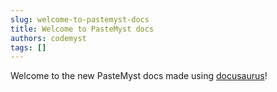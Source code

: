 ```yaml
---
slug: welcome-to-pastemyst-docs
title: Welcome to PasteMyst docs
authors: codemyst
tags: []
---
```


Welcome to the new PasteMyst docs made using [docusaurus](https://docusaurus.io)!

<!-- truncate -->
